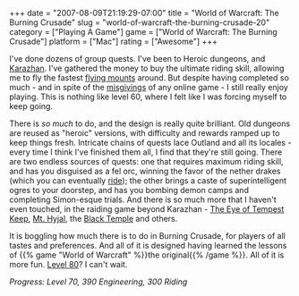 +++
date = "2007-08-09T21:19:29-07:00"
title = "World of Warcraft: The Burning Crusade"
slug = "world-of-warcraft-the-burning-crusade-20"
category = ["Playing A Game"]
game = ["World of Warcraft: The Burning Crusade"]
platform = ["Mac"]
rating = ["Awesome"]
+++

I've done dozens of group quests.  I've been to Heroic dungeons, and <a href="http://wowwiki.com/Karazhan">Karazhan</a>.  I've gathered the money to buy the ultimate riding skill, allowing me to fly the fastest <a href="http://wowwiki.com/Mount#Flying_mounts">flying mounts</a> around.  But despite having completed so much - and in spite of the <a href="http://www.penny-arcade.com/comic/2004/03/19">misgivings</a> of any online game - I still really enjoy playing.  This is nothing like level 60, where I felt like I was forcing myself to keep going.

There is <i>so much</i> to do, and the design is really quite brilliant.  Old dungeons are reused as "heroic" versions, with difficulty and rewards ramped up to keep things fresh.  Intricate chains of quests lace Outland and all its locales - every time I think I've finished them all, I find that they're still going.  There are two endless sources of quests: one that requires maximum riding skill, and has you disguised as a fel orc, winning the favor of the nether drakes (which you can eventually <a href="http://wowwiki.com/Nether_drake">ride</a>); the other brings a caste of superintelligent ogres to your doorstep, and has you bombing demon camps and completing Simon-esque trials.  And there is so much more that I haven't even touched, in the raiding game beyond Karazhan - <a href="http://wowwiki.com/Eye_%28Tempest_Keep%29">The Eye of Tempest Keep</a>, <a href="http://wowwiki.com/Battle_for_Mount_Hyjal">Mt. Hyjal</a>, the <a href="http://wowwiki.com/Black_Temple">Black Temple</a> and others.

It is boggling how much there is to do in Burning Crusade, for players of all tastes and preferences.  And all of it is designed having learned the lessons of {{% game "World of Warcraft" %}}the original{{% /game %}}.  All of it is more fun.  <a href="http://wowwiki.com/World_of_Warcraft%3A_Wrath_of_the_Lich_King">Level 80</a>?  I can't wait.

<i>Progress: Level 70, 390 Engineering, 300 Riding</i>